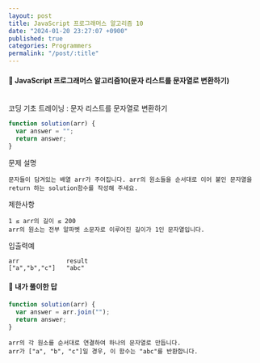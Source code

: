 ```yaml
---
layout: post
title: JavaScript 프로그래머스 알고리즘 10
date: "2024-01-20 23:27:07 +0900"
published: true
categories: Programmers
permalink: "/post/:title"
---
```


<h4>🤭 JavaScript 프로그래머스 알고리즘10(문자 리스트를 문자열로 변환하기)</h4>

<br>
코딩 기초 트레이닝 : 문자 리스트를 문자열로 변환하기

```javascript
function solution(arr) {
  var answer = "";
  return answer;
}
```

문제 설명

    문자들이 담겨있는 배열 arr가 주어집니다. arr의 원소들을 순서대로 이어 붙인 문자열을 return 하는 solution함수를 작성해 주세요.

제한사항

    1 ≤ arr의 길이 ≤ 200
    arr의 원소는 전부 알파벳 소문자로 이루어진 길이가 1인 문자열입니다.

입출력예

    arr	            result
    ["a","b","c"]	"abc"

<h4>🤭 내가 풀이한 답</h4>

```javascript
function solution(arr) {
  var answer = arr.join("");
  return answer;
}
```

    arr의 각 원소를 순서대로 연결하여 하나의 문자열로 만듭니다.
    arr가 ["a", "b", "c"]일 경우, 이 함수는 "abc"를 반환합니다.
